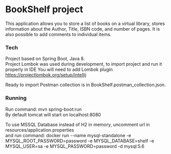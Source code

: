 <!DOCTYPE html><html><head><meta charset="utf-8"></head><body id="preview">
<h1 class="code-line" data-line-start=0 data-line-end=1><a id="BookShelf_project_0"></a>BookShelf project</h1>
<p class="has-line-data" data-line-start="2" data-line-end="3">This application allows you to store a list of books on a virtual library, stores information about the Author, Title, ISBN code, and number of pages. It is also possible to add comments to individual items.</p>
<h3 class="code-line" data-line-start=4 data-line-end=5><a id="Tech_4"></a>Tech</h3>
<p class="has-line-data" data-line-start="5" data-line-end="7">Project based on Spring Boot, Java 8.<br>
Project Lombok was used during development, to import project and run it properly in IDE You will need to add Lombok plugin <a href="https://projectlombok.org/setup/intellij">https://projectlombok.org/setup/intellij</a></p>
<p class="has-line-data" data-line-start="8" data-line-end="9">Ready to import Postman collection is in BookShelf.postman_collection.json.</p>
<h3 class="code-line" data-line-start=10 data-line-end=11><a id="Running_10"></a>Running</h3>
<p class="has-line-data" data-line-start="11" data-line-end="13">Run command: mvn spring-boot:run<br>
By default tomcat will start on localhost:8080</p>
<p class="has-line-data" data-line-start="14" data-line-end="16">To use MSSQL Database instead of H2 in memory, uncomment url in resources/application.properties<br>
and run command: docker run --name mysql-standalone -e MYSQL_ROOT_PASSWORD=password -e MYSQL_DATABASE=shelf -e MYSQL_USER=sa -e MYSQL_PASSWORD=password -d mysql:5.6</p>
</body></html>
